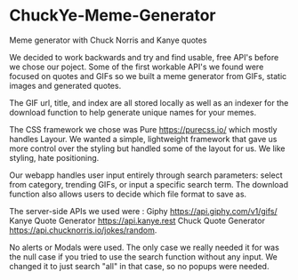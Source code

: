 # ChuckYe-Meme-Generator
Meme generator with Chuck Norris and Kanye quotes

We decided to work backwards and try and find usable, free API's before we chose our poject. Some of the first workable API's we found were focused on quotes and GIFs so we built a meme generator from GIFs, static images and generated quotes. 

The GIF url, title, and index are all stored locally as well as an indexer for the download function to help generate unique names for your memes.

The CSS framework we chose was Pure https://purecss.io/ which mostly handles Layour. We wanted a simple, lightweight framework that gave us more control over the styling but handled some of the layout for us. We like styling, hate positioning.

Our webapp handles user input entirely through search parameters: select from category, trending GIFs, or input a specific search term. The download function also allows users to decide which file format to save as.

The server-side APIs we used were : 
Giphy https://api.giphy.com/v1/gifs/
Kanye Quote Generator https://api.kanye.rest
Chuck Quote Generator https://api.chucknorris.io/jokes/random.

No alerts or Modals were used. The only case we really needed it for was the null case if you tried to use the search function without any input.
We changed it to just search "all" in that case, so no popups were needed.